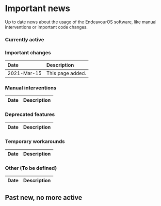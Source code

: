 # Important news
Up to date news about the usage of the EndeavourOS software, like manual interventions or important code changes.

### Currently active

### Important changes

Date | Description
:--- | :---
2021-Mar-15 | This page added.

### Manual interventions

Date | Description
:--- | :---

### Deprecated features

Date | Description
:--- | :---

### Temporary workarounds

Date | Description
:--- | :---

### Other (To be defined)

Date | Description
:--- | :---

## Past new, no more active
